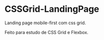 # CSSGrid-LandingPage
Landing page mobile-first com css grid.

Feito para estudo de CSS Grid e Flexbox.
